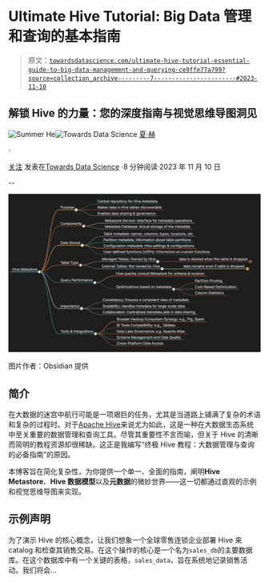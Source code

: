 # Ultimate Hive Tutorial: Big Data 管理和查询的基本指南

> 原文：[`towardsdatascience.com/ultimate-hive-tutorial-essential-guide-to-big-data-management-and-querying-ce9ffe77a799?source=collection_archive---------7-----------------------#2023-11-10`](https://towardsdatascience.com/ultimate-hive-tutorial-essential-guide-to-big-data-management-and-querying-ce9ffe77a799?source=collection_archive---------7-----------------------#2023-11-10)

## 解锁 Hive 的力量：您的深度指南与视觉思维导图洞见

[](https://medium.com/@yoloshe302?source=post_page-----ce9ffe77a799--------------------------------)![Summer He](https://medium.com/@yoloshe302?source=post_page-----ce9ffe77a799--------------------------------)[](https://towardsdatascience.com/?source=post_page-----ce9ffe77a799--------------------------------)![Towards Data Science](https://towardsdatascience.com/?source=post_page-----ce9ffe77a799--------------------------------) [夏·赫](https://medium.com/@yoloshe302?source=post_page-----ce9ffe77a799--------------------------------)

·

[关注](https://medium.com/m/signin?actionUrl=https%3A%2F%2Fmedium.com%2F_%2Fsubscribe%2Fuser%2Fc98d2c413ea1&operation=register&redirect=https%3A%2F%2Ftowardsdatascience.com%2Fultimate-hive-tutorial-essential-guide-to-big-data-management-and-querying-ce9ffe77a799&user=Summer+He&userId=c98d2c413ea1&source=post_page-c98d2c413ea1----ce9ffe77a799---------------------post_header-----------) 发表在[Towards Data Science](https://towardsdatascience.com/?source=post_page-----ce9ffe77a799--------------------------------) ·8 分钟阅读·2023 年 11 月 10 日[](https://medium.com/m/signin?actionUrl=https%3A%2F%2Fmedium.com%2F_%2Fvote%2Ftowards-data-science%2Fce9ffe77a799&operation=register&redirect=https%3A%2F%2Ftowardsdatascience.com%2Fultimate-hive-tutorial-essential-guide-to-big-data-management-and-querying-ce9ffe77a799&user=Summer+He&userId=c98d2c413ea1&source=-----ce9ffe77a799---------------------clap_footer-----------)

--

[](https://medium.com/m/signin?actionUrl=https%3A%2F%2Fmedium.com%2F_%2Fbookmark%2Fp%2Fce9ffe77a799&operation=register&redirect=https%3A%2F%2Ftowardsdatascience.com%2Fultimate-hive-tutorial-essential-guide-to-big-data-management-and-querying-ce9ffe77a799&source=-----ce9ffe77a799---------------------bookmark_footer-----------)![](img/ffec0a11222ebfb6a018ea8edb5d97bd.png)

图片作者：Obsidian 提供

## 简介

在大数据的迷宫中航行可能是一项艰巨的任务，尤其是当道路上铺满了复杂的术语和复杂的过程时。对于[Apache Hive](https://hive.apache.org/)来说尤为如此，这是一种在大数据生态系统中至关重要的数据管理和查询工具。尽管其重要性不言而喻，但关于 Hive 的清晰而简明的教程资源却很稀缺。这正是我编写“终极 Hive 教程：大数据管理与查询的必备指南”的原因。

本博客旨在简化复杂性，为你提供一个单一、全面的指南，阐明**Hive Metastore**、**Hive 数据模型**以及**元数据**的微妙世界——这一切都通过直观的示例和视觉思维导图来实现。

## 示例声明

为了演示 Hive 的核心概念，让我们想象一个全球零售连锁企业部署 Hive 来 catalog 和检查其销售交易。在这个操作的核心是一个名为`sales_db`的主要数据库。在这个数据库中有一个关键的表格，`sales_data`，旨在系统地记录销售活动。我们将会…
